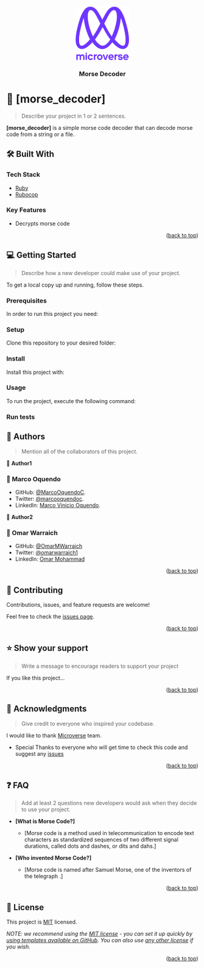 <a name="readme-top"></a>

<div align="center">

  <img src="murple_logo.png" alt="logo" width="140"  height="auto" />
  <br/>

  <h3><b>Morse Decoder</b></h3>

</div>

<!-- PROJECT DESCRIPTION -->

# 📖 [morse_decoder] <a name="morse-decoder"></a>

> Describe your project in 1 or 2 sentences.

**[morse_decoder]** is a simple morse code decoder that can decode morse code from a string or a file.

## 🛠 Built With <a name="built-with"></a>

### Tech Stack <a name="tech-stack"></a>

- [Ruby](https://www.ruby-lang.org/en/)
- [Rubocop](https://docs.rubocop.org/rubocop/1.39/index.html)

<!-- Features -->

### Key Features <a name="key-features"></a>

- Decrypts morse code

<p align="right">(<a href="#readme-top">back to top</a>)</p>

<!-- GETTING STARTED -->

## 💻 Getting Started <a name="getting-started"></a>

> Describe how a new developer could make use of your project.

To get a local copy up and running, follow these steps.

### Prerequisites

In order to run this project you need:

<!--
Example command:

```sh
 gem install rails
```
 -->

### Setup

Clone this repository to your desired folder:

<!--
Example commands:

```sh
  cd my-folder
  git clone git@github.com:MarcoOquendoC/Morse-Decoder.git
```
--->

### Install

Install this project with:

<!--
Example command:

```sh
  cd Morse-Decoder
  gem install
```
--->

### Usage

To run the project, execute the following command:

<!--
Example command:

```sh
  irb
  irb(main):001:0> ./morse_decoder.rb
```
--->

### Run tests

<!--
Example command:

```sh
  irb
  irb(main):001:0> ./morse_decoder.rb
```
--->

<!-- AUTHORS -->

## 👥 Authors <a name="authors"></a>

> Mention all of the collaborators of this project.

👤 **Author1**

### 👤 Marco Oquendo 

- GitHub: [@MarcoOquendoC](https://github.com/MarcoOquendoC). 
- Twitter: [@marcooquendoc](https://twitter.com/marcooquendoc). 
- LinkedIn: [Marco Vinicio Oquendo](https://www.linkedin.com/in/MarcoOquendoC/). 

👤 **Author2**

### 👤 Omar Warraich

- GitHub: [@OmarMWarraich](https://github.com/OmarMWarraich)
- Twitter: [@omarwarraich1](https://twitter.com/@omarwarraich1)
- LinkedIn: [Omar Mohammad](https://www.linkedin.com/in/omar-mohammad-a9902847/)

<p align="right">(<a href="#readme-top">back to top</a>)</p>

<!-- CONTRIBUTING -->

## 🤝 Contributing <a name="contributing"></a>

Contributions, issues, and feature requests are welcome!

Feel free to check the [issues page](../../issues/).

<p align="right">(<a href="#readme-top">back to top</a>)</p>

<!-- SUPPORT -->

## ⭐️ Show your support <a name="support"></a>

> Write a message to encourage readers to support your project

If you like this project...

<p align="right">(<a href="#readme-top">back to top</a>)</p>

<!-- ACKNOWLEDGEMENTS -->

## 🙏 Acknowledgments <a name="acknowledgements"></a>

> Give credit to everyone who inspired your codebase.

I would like to thank [Microverse](www.microverse.org) team.
- Special Thanks to everyone who will get time to check this code and suggest any [issues](https://github.com/MarcoOquendoC/Morse-Decoder/issues)

<p align="right">(<a href="#readme-top">back to top</a>)</p>

<!-- FAQ (optional) -->

## ❓ FAQ <a name="faq"></a>

> Add at least 2 questions new developers would ask when they decide to use your project.

- **[What is Morse Code?]**

  - [Morse code is a method used in telecommunication to encode text characters as standardized sequences of two different signal durations, called dots and dashes, or dits and dahs.]

- **[Who invented Morse Code?]**

  - [Morse code is named after Samuel Morse, one of the inventors of the telegraph .]

<p align="right">(<a href="#readme-top">back to top</a>)</p>

<!-- LICENSE -->

## 📝 License <a name="license"></a>

This project is [MIT](./LICENSE) licensed.

_NOTE: we recommend using the [MIT license](https://choosealicense.com/licenses/mit/) - you can set it up quickly by [using templates available on GitHub](https://docs.github.com/en/communities/setting-up-your-project-for-healthy-contributions/adding-a-license-to-a-repository). You can also use [any other license](https://choosealicense.com/licenses/) if you wish._

<p align="right">(<a href="#readme-top">back to top</a>)</p>
